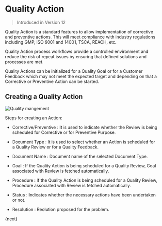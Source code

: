 <!-- add-breadcrumbs -->
# Quality Action

> Introduced in Version 12

 Quality Action is a standard features to allow implementation of corrective and preventive actions. This will meet compliance with industry regulations including GMP, ISO 9001 and 14001, TSCA, REACH, etc.

 Quality Action process workflows provide a controlled environment and reduce the risk of repeat issues by ensuring that defined solutions and processes are met.

 Quality Actions can be initialized for a Quality Goal or for a Customer Feedback which may not meet the expected target and depending on that a Corrective or Preventive Action can be started.

## Creating a Quality Action

<img class="screenshot" alt="Quality mangement" src="{{docs_base_url}}/assets/img/quality-management/action.gif">

 Steps for creating an Action:

 * Corrective/Preventive : It is used to indicate whether the Review is being scheduled for Corrective or for Preventive Purpose.

 * Document Type : It is used to select whether an Action is scheduled for a Quality Review or for a Quality Feedback.

 * Document Name : Document name of the selected Document Type.

 * Goal : If the Quality Action is being scheduled for a Quality Review, Goal associated with Review is fetched automatically.

 * Procedure : If the Quality Action is being scheduled for a Quality Review, Procedure associated with Review is fetched automatically.

 * Status : Indicates whether the necessary actions have been undertaken or not.

 * Resolution : Reolution proposed for the problem.

{next}
